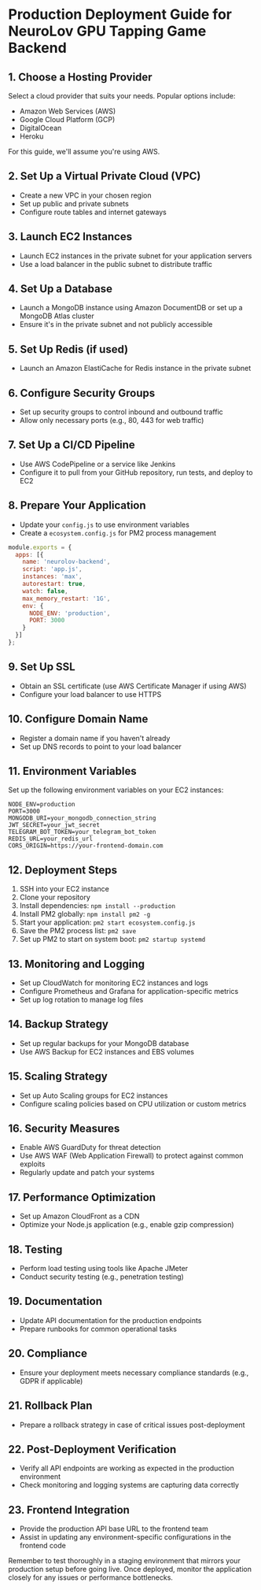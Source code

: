 # Production Deployment Guide for NeuroLov GPU Tapping Game Backend

## 1. Choose a Hosting Provider

Select a cloud provider that suits your needs. Popular options include:
- Amazon Web Services (AWS)
- Google Cloud Platform (GCP)
- DigitalOcean
- Heroku

For this guide, we'll assume you're using AWS.

## 2. Set Up a Virtual Private Cloud (VPC)

- Create a new VPC in your chosen region
- Set up public and private subnets
- Configure route tables and internet gateways

## 3. Launch EC2 Instances

- Launch EC2 instances in the private subnet for your application servers
- Use a load balancer in the public subnet to distribute traffic

## 4. Set Up a Database

- Launch a MongoDB instance using Amazon DocumentDB or set up a MongoDB Atlas cluster
- Ensure it's in the private subnet and not publicly accessible

## 5. Set Up Redis (if used)

- Launch an Amazon ElastiCache for Redis instance in the private subnet

## 6. Configure Security Groups

- Set up security groups to control inbound and outbound traffic
- Allow only necessary ports (e.g., 80, 443 for web traffic)

## 7. Set Up a CI/CD Pipeline

- Use AWS CodePipeline or a service like Jenkins
- Configure it to pull from your GitHub repository, run tests, and deploy to EC2

## 8. Prepare Your Application

- Update your `config.js` to use environment variables
- Create a `ecosystem.config.js` for PM2 process management

```javascript
module.exports = {
  apps: [{
    name: 'neurolov-backend',
    script: 'app.js',
    instances: 'max',
    autorestart: true,
    watch: false,
    max_memory_restart: '1G',
    env: {
      NODE_ENV: 'production',
      PORT: 3000
    }
  }]
};
```

## 9. Set Up SSL

- Obtain an SSL certificate (use AWS Certificate Manager if using AWS)
- Configure your load balancer to use HTTPS

## 10. Configure Domain Name

- Register a domain name if you haven't already
- Set up DNS records to point to your load balancer

## 11. Environment Variables

Set up the following environment variables on your EC2 instances:

```
NODE_ENV=production
PORT=3000
MONGODB_URI=your_mongodb_connection_string
JWT_SECRET=your_jwt_secret
TELEGRAM_BOT_TOKEN=your_telegram_bot_token
REDIS_URL=your_redis_url
CORS_ORIGIN=https://your-frontend-domain.com
```

## 12. Deployment Steps

1. SSH into your EC2 instance
2. Clone your repository
3. Install dependencies: `npm install --production`
4. Install PM2 globally: `npm install pm2 -g`
5. Start your application: `pm2 start ecosystem.config.js`
6. Save the PM2 process list: `pm2 save`
7. Set up PM2 to start on system boot: `pm2 startup systemd`

## 13. Monitoring and Logging

- Set up CloudWatch for monitoring EC2 instances and logs
- Configure Prometheus and Grafana for application-specific metrics
- Set up log rotation to manage log files

## 14. Backup Strategy

- Set up regular backups for your MongoDB database
- Use AWS Backup for EC2 instances and EBS volumes

## 15. Scaling Strategy

- Set up Auto Scaling groups for EC2 instances
- Configure scaling policies based on CPU utilization or custom metrics

## 16. Security Measures

- Enable AWS GuardDuty for threat detection
- Use AWS WAF (Web Application Firewall) to protect against common exploits
- Regularly update and patch your systems

## 17. Performance Optimization

- Set up Amazon CloudFront as a CDN
- Optimize your Node.js application (e.g., enable gzip compression)

## 18. Testing

- Perform load testing using tools like Apache JMeter
- Conduct security testing (e.g., penetration testing)

## 19. Documentation

- Update API documentation for the production endpoints
- Prepare runbooks for common operational tasks

## 20. Compliance

- Ensure your deployment meets necessary compliance standards (e.g., GDPR if applicable)

## 21. Rollback Plan

- Prepare a rollback strategy in case of critical issues post-deployment

## 22. Post-Deployment Verification

- Verify all API endpoints are working as expected in the production environment
- Check monitoring and logging systems are capturing data correctly

## 23. Frontend Integration

- Provide the production API base URL to the frontend team
- Assist in updating any environment-specific configurations in the frontend code

Remember to test thoroughly in a staging environment that mirrors your production setup before going live. Once deployed, monitor the application closely for any issues or performance bottlenecks.
